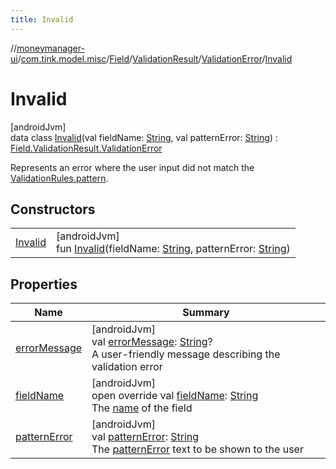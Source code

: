 ```yaml
---
title: Invalid
---
```

//[moneymanager-ui](../../../../../../index.html)/[com.tink.model.misc](../../../../index.html)/[Field](../../../index.html)/[ValidationResult](../../index.html)/[ValidationError](../index.html)/[Invalid](index.html)



# Invalid



[androidJvm]\
data class [Invalid](index.html)(val fieldName: [String](https://kotlinlang.org/api/latest/jvm/stdlib/kotlin/-string/index.html), val patternError: [String](https://kotlinlang.org/api/latest/jvm/stdlib/kotlin/-string/index.html)) : [Field.ValidationResult.ValidationError](../index.html)

Represents an error where the user input did not match the [ValidationRules.pattern](../../../-validation-rules/pattern.html).



## Constructors


| | |
|---|---|
| [Invalid](-invalid.html) | [androidJvm]<br>fun [Invalid](-invalid.html)(fieldName: [String](https://kotlinlang.org/api/latest/jvm/stdlib/kotlin/-string/index.html), patternError: [String](https://kotlinlang.org/api/latest/jvm/stdlib/kotlin/-string/index.html)) |


## Properties


| Name | Summary |
|---|---|
| [errorMessage](../error-message.html) | [androidJvm]<br>val [errorMessage](../error-message.html): [String](https://kotlinlang.org/api/latest/jvm/stdlib/kotlin/-string/index.html)?<br>A user-friendly message describing the validation error |
| [fieldName](field-name.html) | [androidJvm]<br>open override val [fieldName](field-name.html): [String](https://kotlinlang.org/api/latest/jvm/stdlib/kotlin/-string/index.html)<br>The [name](../../../name.html) of the field |
| [patternError](pattern-error.html) | [androidJvm]<br>val [patternError](pattern-error.html): [String](https://kotlinlang.org/api/latest/jvm/stdlib/kotlin/-string/index.html)<br>The [patternError](pattern-error.html) text to be shown to the user |

